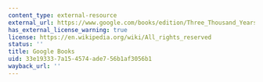 ```yaml
---
content_type: external-resource
external_url: https://www.google.com/books/edition/Three_Thousand_Years_of_Chinese_Painting/ZjD_vhUo_GcC?hl=en&gbpv=1
has_external_license_warning: true
license: https://en.wikipedia.org/wiki/All_rights_reserved
status: ''
title: Google Books
uid: 33e19333-7a15-4574-ade7-56b1af3056b1
wayback_url: ''
---
```

